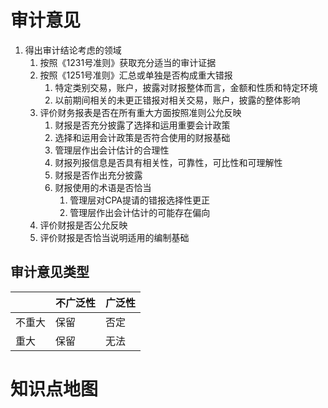 # 审计意见

1. 得出审计结论考虑的领域
   1. 按照《1231号准则》获取充分适当的审计证据
   2. 按照《1251号准则》汇总或单独是否构成重大错报
      1. 特定类别交易，账户，披露对财报整体而言，金额和性质和特定环境
      2. 以前期间相关的未更正错报对相关交易，账户，披露的整体影响
   3. 评价财务报表是否在所有重大方面按照准则公允反映
      1. 财报是否充分披露了选择和运用重要会计政策
      2. 选择和运用会计政策是否符合使用的财报基础
      3. 管理层作出会计估计的合理性
      4. 财报列报信息是否具有相关性，可靠性，可比性和可理解性
      5. 财报是否作出充分披露
      6. 财报使用的术语是否恰当
         1. 管理层对CPA提请的错报选择性更正
         2. 管理层作出会计估计的可能存在偏向
   4. 评价财报是否公允反映
   5. 评价财报是否恰当说明适用的编制基础

## 审计意见类型

|      | 不广泛性 | 广泛性  |
| ---- | ---- | ---- |
| 不重大  | 保留   | 否定   |
| 重大   | 保留   | 无法   |

# 知识点地图



